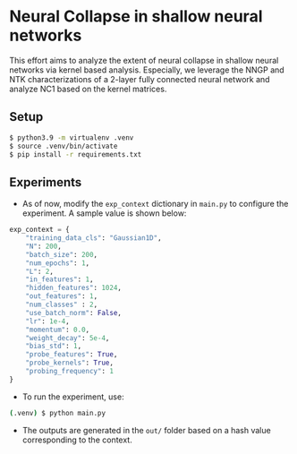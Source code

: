 # Neural Collapse in shallow neural networks

This effort aims to analyze the extent of neural collapse in shallow neural networks via kernel based analysis. Especially, we leverage the NNGP and NTK characterizations of a 2-layer fully connected neural network and analyze NC1 based on the kernel matrices.

## Setup

```bash
$ python3.9 -m virtualenv .venv
$ source .venv/bin/activate
$ pip install -r requirements.txt
```

## Experiments

- As of now, modify the `exp_context` dictionary in `main.py` to configure the experiment. A sample value is shown below:
```py
exp_context = {
    "training_data_cls": "Gaussian1D",
    "N": 200,
    "batch_size": 200,
    "num_epochs": 1,
    "L": 2,
    "in_features": 1,
    "hidden_features": 1024,
    "out_features": 1,
    "num_classes" : 2,
    "use_batch_norm": False,
    "lr": 1e-4,
    "momentum": 0.0,
    "weight_decay": 5e-4,
    "bias_std": 1,
    "probe_features": True,
    "probe_kernels": True,
    "probing_frequency": 1
}
```

- To run the experiment, use:
```bash
(.venv) $ python main.py
```

- The outputs are generated in the `out/` folder based on a hash value corresponding to the context.
